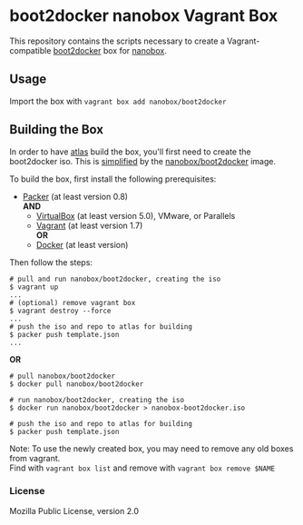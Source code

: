 # boot2docker nanobox Vagrant Box

This repository contains the scripts necessary to create a Vagrant-compatible
[boot2docker](https://github.com/steeve/boot2docker) box for [nanobox](http://nanobox.io).

## Usage

Import the box with `vagrant box add nanobox/boot2docker`

## Building the Box

In order to have [atlas](https://atlas.hashicorp.com/nanobox/boxes/boot2docker) build the box, you'll first need to create 
the boot2docker iso. This is [simplified](https://github.com/nanobox-io/nanobox-boot2docker/blob/8074806e4cbe735e5d446832a71fbbad048f0256/nanobox-b2d/Dockerfile#L65) 
by the [nanobox/boot2docker](https://hub.docker.com/r/nanobox/boot2docker)
image.  
  
To build the box, first install the following prerequisites:

  * [Packer](http://www.packer.io) (at least version 0.8)  
**AND**
    * [VirtualBox](http://www.virtualbox.org) (at least version 5.0), VMware, or Parallels
    * [Vagrant](http://www.vagrantup.com) (at least version 1.7)  
**OR**
    * [Docker](https://www.docker.com/) (at least version)

Then follow the steps:

```
# pull and run nanobox/boot2docker, creating the iso
$ vagrant up
...
# (optional) remove vagrant box
$ vagrant destroy --force
...
# push the iso and repo to atlas for building
$ packer push template.json
...
```
**OR**
```
# pull nanobox/boot2docker
$ docker pull nanobox/boot2docker

# run nanobox/boot2docker, creating the iso
$ docker run nanobox/boot2docker > nanobox-boot2docker.iso

# push the iso and repo to atlas for building
$ packer push template.json
```

Note: To use the newly created box, you may need to remove any old boxes from vagrant.   
Find with `vagrant box list` and remove with `vagrant box remove $NAME`

### License

Mozilla Public License, version 2.0